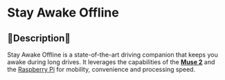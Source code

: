 <h1>Stay Awake Offline</h1>

<h2> 💭Description💭 </h2>
<p>Stay Awake Offline is a state-of-the-art driving companion that keeps you awake during long drives. It leverages the capabilities of the <a href="https://choosemuse.com/muse-2/"><strong>Muse 2</strong></a> and the <a href="https://www.raspberrypi.org/products/raspberry-pi-4-model-b/">Raspberry Pi</a> for mobility, convenience and processing speed.
